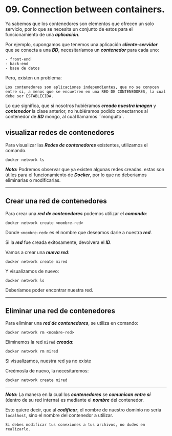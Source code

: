 # 09. Connection between containers.

Ya sabemos que los contenedores son elementos que ofrecen un solo servicio, por lo que se necesita un conjunto de estos para el funcionamiento de una ***aplicación***.

Por ejemplo, supongamos que tenemos una aplicación ***cliente-servidor*** que se conecta a una ***BD***, necesitaríamos un ***contenedor*** para cada uno:

	- front-end
	- back-end
	- base de datos

Pero, existen un problema:

	Los contenedores son aplicaciones independientes, que no se conocen entre si, a menos que se encuetren en una RED DE CONTENEDORES, la cual debe ser ESTABLECIDA.

Lo que significa, que si nosotros hubiéramos ***creado nuestra imagen*** y ***contenedor*** la clase anterior, no hubiéramos podido conectarnos al contenedor de ***BD*** mongo, al cual llamamos ``monguito`.

## visualizar redes de contenedores

Para visualizar las ***Redes de contenedores*** existentes, utilizamos el comando.

~~~
docker network ls
~~~

***Nota:*** Podremos observar que ya existen algunas redes creadas. estas son útiles para el funcionamiento de ***Docker***, por lo que no deberíamos eliminarlas o modificarlas.

---

## Crear una red de contenedores

Para crear una ***red de contenedores*** podemos utilizar el ***comando***:

~~~
docker network create <nombre-red>
~~~

Donde `<nombre-red>` es el nombre que deseamos darle a nuestra ***red***.

Si la ***red*** fue creada exitosamente, devolvera el ***ID***.

Vamos a crear una ***nueva red***:

~~~
docker network create mired
~~~

Y visualizamos de nuevo:

~~~
docker network ls
~~~

Deberíamos poder encontrar nuestra red.

---
## Eliminar una red de contenedores

Para eliminar una ***red de contenedores***, se utiliza en comando:

~~~
docker network rm <nombre-red>
~~~

Eliminemos la red `mired` ***creada***:

~~~
docker network rm mired
~~~

Si visualizamos, nuestra red ya no existe

Creémosla de nuevo, la necesitaremos:

~~~
docker network create mired
~~~

---

***Nota:*** La manera en la cual los ***contenedores*** se ***comunican entre sí*** (dentro de su red interna) es mediante el ***nombre*** del contenedor.

Esto quiere decir, que al ***codificar***, el nombre de nuestro dominio no seria `localhost`, sino el nombre del contenedor a utilizar.

	Si debes modificar tus conexiones a tus archivos, no dudes en realizarlo.

